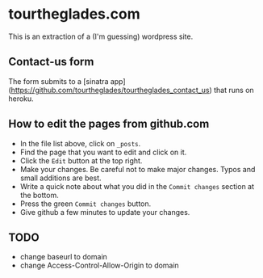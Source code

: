tourtheglades.com
=================

This is an extraction of a (I'm guessing) wordpress site.

## Contact-us form

The form submits to a [sinatra app] (https://github.com/tourtheglades/tourtheglades_contact_us) that runs on heroku.

## How to edit the pages from github.com

* In the file list above, click on `_posts`.
* Find the page that you want to edit and click on it.
* Click the `Edit` button at the top right.
* Make your changes. Be careful not to make major changes. Typos and small additions are best.
* Write a quick note about what you did in the `Commit changes` section at the bottom.
* Press the green `Commit changes` button.
* Give github a few minutes to update your changes.

## TODO

* change baseurl to domain
* change Access-Control-Allow-Origin to domain
